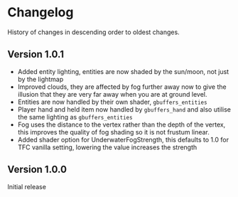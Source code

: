 # Changelog
History of changes in descending order to oldest changes.

## Version 1.0.1
- Added entity lighting, entities are now shaded by the sun/moon, not just by the lightmap
- Improved clouds, they are affected by fog further away now to give the illusion that they are very far away when you are at ground level.
- Entities are now handled by their own shader, `gbuffers_entities`
- Player hand and held item now handled by `gbuffers_hand` and also utilise the same lighting as `gbuffers_entities`
- Fog uses the distance to the vertex rather than the depth of the vertex, this improves the quality of fog shading so it is not frustum linear.
- Added shader option for UnderwaterFogStrength, this defaults to 1.0 for TFC vanilla setting, lowering the value increases the strength

## Version 1.0.0
Initial release